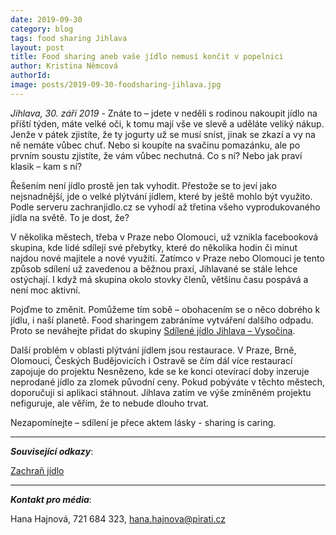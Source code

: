 ```yaml
---
date: 2019-09-30
category: blog
tags: food sharing Jihlava
layout: post
title: Food sharing aneb vaše jídlo nemusí končit v popelnici
author: Kristina Němcová
authorId:  
image: posts/2019-09-30-foodsharing-jihlava.jpg
---
```


*Jihlava, 30. září 2019* - Znáte to – jdete v neděli s rodinou nakoupit jídlo na příští týden, máte velké oči, k tomu mají vše ve slevě a uděláte veliký nákup. Jenže v pátek zjistíte, že ty jogurty už se musí sníst, jinak se zkazí a vy na ně nemáte vůbec chuť. Nebo si koupíte na svačinu pomazánku, ale po prvním soustu zjistíte, že vám vůbec nechutná. Co s ní? Nebo jak praví klasik – kam s ní? 

Řešením není jídlo prostě jen tak vyhodit. Přestože se to jeví jako nejsnadnější, jde o velké plýtvání jídlem, které by ještě mohlo být využito. Podle serveru zachranjidlo.cz se vyhodí až třetina všeho vyprodukovaného jídla na světě. To je dost, že? 

V několika městech, třeba v Praze nebo Olomouci, už vznikla facebooková skupina, kde lidé sdílejí své přebytky, které do několika hodin či minut najdou nové majitele a nové využití. Zatímco v Praze nebo Olomouci je tento způsob sdílení už zavedenou a běžnou praxí, Jihlavané se stále lehce ostýchají. I když má skupina okolo stovky členů, většinu času pospává a není moc aktivní. 

Pojďme to změnit. Pomůžeme tím sobě – obohacením se o něco dobrého k jídlu, i naší planetě. Food sharingem zabráníme vytváření dalšího odpadu. Proto se neváhejte přidat do skupiny [Sdílené jídlo Jihlava – Vysočina]( https://www.facebook.com/groups/551145131889739/).

Další problém v oblasti plýtvání jídlem jsou restaurace. V Praze, Brně, Olomouci, Českých Budějovicích i Ostravě se čím dál více restaurací zapojuje do projektu Nesnězeno, kde se ke konci otevírací doby inzeruje neprodané jídlo za zlomek původní ceny. Pokud pobýváte v těchto městech, doporučuji si aplikaci stáhnout. Jihlava zatím ve výše zmíněném projektu nefiguruje, ale věřím, že to nebude dlouho trvat. 

Nezapomínejte – sdílení je přece aktem lásky - sharing is caring.

---

***Související odkazy***:

[Zachraň jídlo](https://zachranjidlo.cz/)


---

***Kontakt pro média***:

Hana Hajnová, 721 684 323, hana.hajnova@pirati.cz
